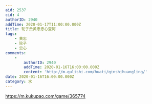 ```yaml
---
aid: 2537
cid: 4
authorID: 2940
addTime: 2020-01-17T11:00:00.000Z
title: 轮子贵黄忠忠心查阿
tags:
    - 黄忠
    - 轮子
    - 忠心
comments:
    -
        authorID: 2940
        addTime: 2020-01-16T16:00:00.000Z
        content: 'http://m.qulishi.com/huati/qinshihuangling/'
date: 2020-01-16T16:00:00.000Z
category: 水
---
```


https://m.kukupao.com/game/365774
